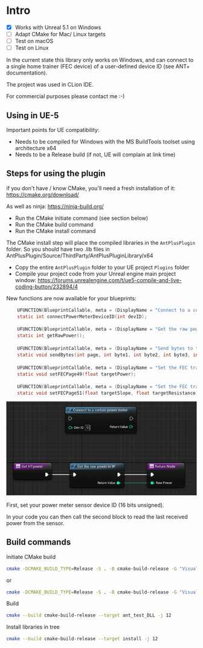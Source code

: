 
# Intro

- [x] Works with Unreal 5.1 on Windows
- [ ] Adapt CMake for Mac/ Linux targets
- [ ] Test on macOS
- [ ] Test on Linux

In the current state this library only works on Windows, and can connect to a single home trainer (FEC device) of a user-defined device ID (see ANT+ documentation).

The project was used in CLion IDE.

For commercial purposes please contact me :-)

## Using in UE-5

Important points for UE compatibility:

- Needs to be compiled for Windows with the MS BuildTools toolset using architecture x64
- Needs to be a Release build (if not, UE will complain at link time)

## Steps for using the plugin

if you don't have / know CMake, you'll need a fresh installation of it:
<https://cmake.org/download/>

As well as ninja:
<https://ninja-build.org/>

- Run the CMake initiate command (see section below)
- Run the CMake build command
- Run the CMake install command 

The CMake install step will place the compiled libraries in the `AntPlusPlugin` folder. 
So you should have two .lib files in AntPlusPlugin/Source/ThirdParty/AntPlusPluginLibrary/x64

- Copy the entire `AntPlusPlugin` folder to your UE project `Plugins` folder
- Compile your project code from your Unreal engine main project window: <https://forums.unrealengine.com/t/ue5-compile-and-live-coding-button/232894/4>

New functions are now available for your blueprints:

```c
    UFUNCTION(BlueprintCallable, meta = (DisplayName = "Connect to a certain power meter", Keywords = "AntPlusPlugin power meter connect"), Category = "AntPlusPlugin")
    static int connectPowerMeterDeviceID(int devID);

    UFUNCTION(BlueprintCallable, meta = (DisplayName = "Get the raw power in W", Keywords = "AntPlusPlugin power get"), Category = "AntPlusPlugin")
    static int getRawPower();

    UFUNCTION(BlueprintCallable, meta = (DisplayName = "Send bytes to the ANT+ channel", Keywords = "AntPlusPlugin bytes send"), Category = "AntPlusPlugin")
    static void sendBytes(int page, int byte1, int byte2, int byte3, int byte4, int byte5, int byte6, int byte7);

    UFUNCTION(BlueprintCallable, meta = (DisplayName = "Set the FEC trainer target power", Keywords = "AntPlusPlugin FEC target power"), Category = "AntPlusPlugin")
    static void setFECPage49(float targetPower);

    UFUNCTION(BlueprintCallable, meta = (DisplayName = "Set the FEC trainer target slope", Keywords = "AntPlusPlugin FEC target slope"), Category = "AntPlusPlugin")
    static void setFECPage51(float targetSlope, float targetResistance);
```

![](blueprint.png)

First, set your power meter sensor device ID (16 bits unsigned).

In your code you can then call the second block to read the last received power from the sensor.

## Build commands

Initiate CMake build

```bash
cmake -DCMAKE_BUILD_TYPE=Release -S . -B cmake-build-release -G "Visual Studio 16 2019" -A x64 -G Ninja
```

or 

```bash
cmake -DCMAKE_BUILD_TYPE=Release -S . -B cmake-build-release -G "Visual Studio 16 2019" -A x64 -G "MinGW Makefiles"
```

Build

```bash
cmake --build cmake-build-release --target ant_test_DLL -j 12
```

Install libraries in tree

```bash
cmake --build cmake-build-release --target install -j 12
```